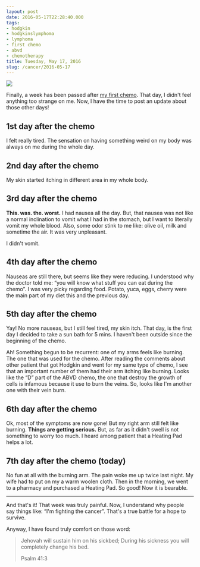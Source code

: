 ```yaml
---
layout: post
date: 2016-05-17T22:28:40.000
tags:
- hodgkin
- hodgkinslymphoma
- lymphoma
- first chemo
- abvd
- chemotherapy
title: Tuesday, May 17, 2016
slug: /cancer/2016-05-17
---
```

![](https://64.media.tumblr.com/929334e4641e0e96623c9dd704fa206d/tumblr_o7cefs1Ujt1vsn3evo1_1280.jpg)

Finally, a week has been passed after [my first chemo](http://gothodgkin.tumblr.com/post/144180882458/tuesday-may-10-2016-today-was-my-first). That day, I didn't feel anything too strange on me. Now, I have the time to post an update about those other days!

## 1st day after the chemo

I felt really tired. The sensation on having something weird on my body was always on me during the whole day.

## 2nd day after the chemo

My skin started itching in different area in my whole body.

## 3rd day after the chemo

**This. was. the. worst.** I had nausea all the day. But, that nausea was not like a normal inclination to vomit what I had in the stomach, but I want to literally vomit my whole blood. Also, some odor stink to me like: olive oil, milk and sometime the air. It was very unpleasant.

I didn't vomit.

## 4th day after the chemo

Nauseas are still there, but seems like they were reducing. I understood why the doctor told me: “you will know what stuff you can eat during the chemo”. I was very picky regarding food. Potato, yuca, eggs, cherry were the main part of my diet this and the previous day.

## 5th day after the chemo

Yay! No more nauseas, but I still feel tired, my skin itch. That day, is the first day I decided to take a sun bath for 5 mins. I haven't been outside since the beginning of the chemo.

Ah! Something begun to be recurrent: one of my arms feels like burning. The one that was used for the chemo. After reading the comments about other patient that got Hodgkin and went for my same type of chemo, I see that an important number of them had their arm itching like burning. Looks like the “D” part of the ABVD chemo, the one that destroy the growth of cells is infamous because it use to burn the veins. So, looks like I'm another one with their vein burn.

## 6th day after the chemo

Ok, most of the symptoms are now gone! But my right arm still felt like burning. **Things are getting serious.** But, as far as it didn't swell is not something to worry too much. I heard among patient that a Heating Pad helps a lot.

## 7th day after the chemo (today)

No fun at all with the burning arm. The pain woke me up twice last night. My wife had to put on my a warm woolen cloth. Then in the morning, we went to a pharmacy and purchased a Heating Pad. So good! Now it is bearable.

<hr>

And that's it! That week was truly painful. Now, I understand why people say things like: “I'm fighting the cancer”. That's a true battle for a hope to survive.

Anyway, I have found truly comfort on those word:

 > Jehovah will sustain him on his sickbed; During his sickness you will completely change his bed.
 >
 > Psalm 41:3